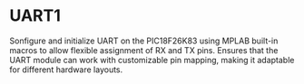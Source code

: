 # UART1

Sonfigure and initialize UART on the PIC18F26K83 using MPLAB built-in macros to allow flexible assignment of RX and TX pins. Ensures that the UART module can work with customizable pin mapping, making it adaptable for different hardware layouts.
